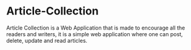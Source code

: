 # Article-Collection
Article Collection is a Web Application that is made to encourage all the readers and writers, it is a simple web application where one can post, delete, update and read articles.
